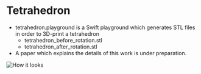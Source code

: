 # Tetrahedron

* tetrahedron.playground is a Swift playground which generates STL files in order to 3D-print a tetrahedron
  * tetrahedron_before_rotation.stl
  * tetrahedron_after_rotation.stl
* A paper which explains the details of this work is under preparation.

![How it looks](https://github.com/AurelienAlvarez/Triangulations/blob/master/Tetrahedron/tetrahedron.jpg)


